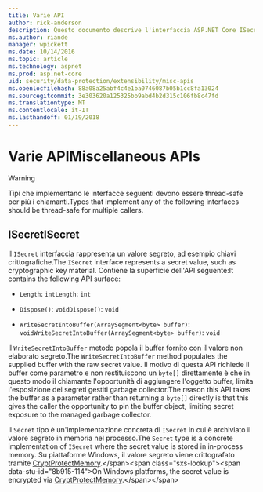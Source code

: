 ```yaml
---
title: Varie API
author: rick-anderson
description: Questo documento descrive l'interfaccia ASP.NET Core ISecret protezione dei dati.
ms.author: riande
manager: wpickett
ms.date: 10/14/2016
ms.topic: article
ms.technology: aspnet
ms.prod: asp.net-core
uid: security/data-protection/extensibility/misc-apis
ms.openlocfilehash: 88a08a25abf4c4e1ba0746087b05b1cc8fa13024
ms.sourcegitcommit: 3e303620a125325bb9abd4b2d315c106fb8c47fd
ms.translationtype: MT
ms.contentlocale: it-IT
ms.lasthandoff: 01/19/2018
---
```

# <a name="miscellaneous-apis"></a><span data-ttu-id="8b915-103">Varie API</span><span class="sxs-lookup"><span data-stu-id="8b915-103">Miscellaneous APIs</span></span>

<a name="data-protection-extensibility-mics-apis"></a>

>[!WARNING]
> <span data-ttu-id="8b915-104">Tipi che implementano le interfacce seguenti devono essere thread-safe per più i chiamanti.</span><span class="sxs-lookup"><span data-stu-id="8b915-104">Types that implement any of the following interfaces should be thread-safe for multiple callers.</span></span>

## <a name="isecret"></a><span data-ttu-id="8b915-105">ISecret</span><span class="sxs-lookup"><span data-stu-id="8b915-105">ISecret</span></span>

<span data-ttu-id="8b915-106">Il `ISecret` interfaccia rappresenta un valore segreto, ad esempio chiavi crittografiche.</span><span class="sxs-lookup"><span data-stu-id="8b915-106">The `ISecret` interface represents a secret value, such as cryptographic key material.</span></span> <span data-ttu-id="8b915-107">Contiene la superficie dell'API seguente:</span><span class="sxs-lookup"><span data-stu-id="8b915-107">It contains the following API surface:</span></span>

* <span data-ttu-id="8b915-108">`Length`: `int`</span><span class="sxs-lookup"><span data-stu-id="8b915-108">`Length`: `int`</span></span>

* <span data-ttu-id="8b915-109">`Dispose()`: `void`</span><span class="sxs-lookup"><span data-stu-id="8b915-109">`Dispose()`: `void`</span></span>

* <span data-ttu-id="8b915-110">`WriteSecretIntoBuffer(ArraySegment<byte> buffer)`: `void`</span><span class="sxs-lookup"><span data-stu-id="8b915-110">`WriteSecretIntoBuffer(ArraySegment<byte> buffer)`: `void`</span></span>

<span data-ttu-id="8b915-111">Il `WriteSecretIntoBuffer` metodo popola il buffer fornito con il valore non elaborato segreto.</span><span class="sxs-lookup"><span data-stu-id="8b915-111">The `WriteSecretIntoBuffer` method populates the supplied buffer with the raw secret value.</span></span> <span data-ttu-id="8b915-112">Il motivo di questa API richiede il buffer come parametro e non restituiscono un `byte[]` direttamente è che in questo modo il chiamante l'opportunità di aggiungere l'oggetto buffer, limita l'esposizione dei segreti gestiti garbage collector.</span><span class="sxs-lookup"><span data-stu-id="8b915-112">The reason this API takes the buffer as a parameter rather than returning a `byte[]` directly is that this gives the caller the opportunity to pin the buffer object, limiting secret exposure to the managed garbage collector.</span></span>

<span data-ttu-id="8b915-113">Il `Secret` tipo è un'implementazione concreta di `ISecret` in cui è archiviato il valore segreto in memoria nel processo.</span><span class="sxs-lookup"><span data-stu-id="8b915-113">The `Secret` type is a concrete implementation of `ISecret` where the secret value is stored in in-process memory.</span></span> <span data-ttu-id="8b915-114">Su piattaforme Windows, il valore segreto viene crittografato tramite [CryptProtectMemory](https://msdn.microsoft.com/library/windows/desktop/aa380262(v=vs.85).aspx).</span><span class="sxs-lookup"><span data-stu-id="8b915-114">On Windows platforms, the secret value is encrypted via [CryptProtectMemory](https://msdn.microsoft.com/library/windows/desktop/aa380262(v=vs.85).aspx).</span></span>

